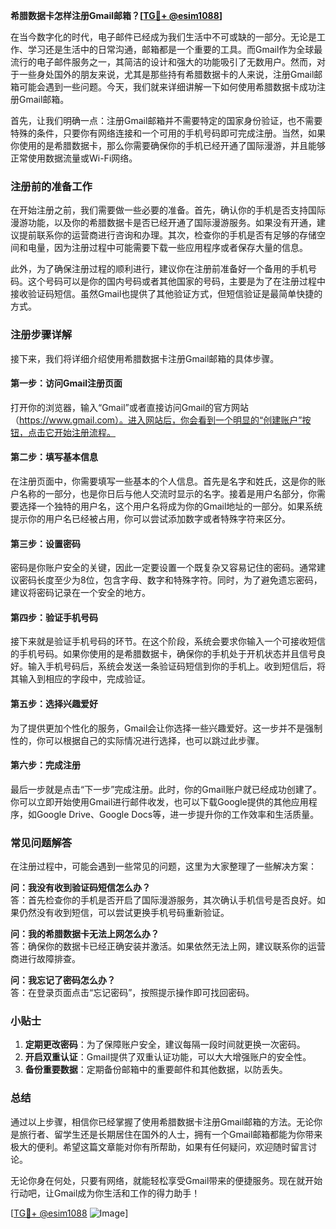 **希腊数据卡怎样注册Gmail邮箱？[[TG💪+ @esim1088](https://t.me/s/esim1088)]**

在当今数字化的时代，电子邮件已经成为我们生活中不可或缺的一部分。无论是工作、学习还是生活中的日常沟通，邮箱都是一个重要的工具。而Gmail作为全球最流行的电子邮件服务之一，其简洁的设计和强大的功能吸引了无数用户。然而，对于一些身处国外的朋友来说，尤其是那些持有希腊数据卡的人来说，注册Gmail邮箱可能会遇到一些问题。今天，我们就来详细讲解一下如何使用希腊数据卡成功注册Gmail邮箱。

首先，让我们明确一点：注册Gmail邮箱并不需要特定的国家身份验证，也不需要特殊的条件，只要你有网络连接和一个可用的手机号码即可完成注册。当然，如果你使用的是希腊数据卡，那么你需要确保你的手机已经开通了国际漫游，并且能够正常使用数据流量或Wi-Fi网络。

### 注册前的准备工作

在开始注册之前，我们需要做一些必要的准备。首先，确认你的手机是否支持国际漫游功能，以及你的希腊数据卡是否已经开通了国际漫游服务。如果没有开通，建议提前联系你的运营商进行咨询和办理。其次，检查你的手机是否有足够的存储空间和电量，因为注册过程中可能需要下载一些应用程序或者保存大量的信息。

此外，为了确保注册过程的顺利进行，建议你在注册前准备好一个备用的手机号码。这个号码可以是你的国内号码或者其他国家的号码，主要是为了在注册过程中接收验证码短信。虽然Gmail也提供了其他验证方式，但短信验证是最简单快捷的方式。

### 注册步骤详解

接下来，我们将详细介绍使用希腊数据卡注册Gmail邮箱的具体步骤。

#### 第一步：访问Gmail注册页面

打开你的浏览器，输入“Gmail”或者直接访问Gmail的官方网站（https://www.gmail.com）。进入网站后，你会看到一个明显的“创建账户”按钮，点击它开始注册流程。

#### 第二步：填写基本信息

在注册页面中，你需要填写一些基本的个人信息。首先是名字和姓氏，这是你的账户名称的一部分，也是你日后与他人交流时显示的名字。接着是用户名部分，你需要选择一个独特的用户名，这个用户名将成为你的Gmail地址的一部分。如果系统提示你的用户名已经被占用，你可以尝试添加数字或者特殊字符来区分。

#### 第三步：设置密码

密码是你账户安全的关键，因此一定要设置一个既复杂又容易记住的密码。通常建议密码长度至少为8位，包含字母、数字和特殊字符。同时，为了避免遗忘密码，建议将密码记录在一个安全的地方。

#### 第四步：验证手机号码

接下来就是验证手机号码的环节。在这个阶段，系统会要求你输入一个可接收短信的手机号码。如果你使用的是希腊数据卡，确保你的手机处于开机状态并且信号良好。输入手机号码后，系统会发送一条验证码短信到你的手机上。收到短信后，将其输入到相应的字段中，完成验证。

#### 第五步：选择兴趣爱好

为了提供更加个性化的服务，Gmail会让你选择一些兴趣爱好。这一步并不是强制性的，你可以根据自己的实际情况进行选择，也可以跳过此步骤。

#### 第六步：完成注册

最后一步就是点击“下一步”完成注册。此时，你的Gmail账户就已经成功创建了。你可以立即开始使用Gmail进行邮件收发，也可以下载Google提供的其他应用程序，如Google Drive、Google Docs等，进一步提升你的工作效率和生活质量。

### 常见问题解答

在注册过程中，可能会遇到一些常见的问题，这里为大家整理了一些解决方案：

**问：我没有收到验证码短信怎么办？**  
答：首先检查你的手机是否开启了国际漫游服务，其次确认手机信号是否良好。如果仍然没有收到短信，可以尝试更换手机号码重新验证。

**问：我的希腊数据卡无法上网怎么办？**  
答：确保你的数据卡已经正确安装并激活。如果依然无法上网，建议联系你的运营商进行故障排查。

**问：我忘记了密码怎么办？**  
答：在登录页面点击“忘记密码”，按照提示操作即可找回密码。

### 小贴士

1. **定期更改密码**：为了保障账户安全，建议每隔一段时间就更换一次密码。
2. **开启双重认证**：Gmail提供了双重认证功能，可以大大增强账户的安全性。
3. **备份重要数据**：定期备份邮箱中的重要邮件和其他数据，以防丢失。

### 总结

通过以上步骤，相信你已经掌握了使用希腊数据卡注册Gmail邮箱的方法。无论你是旅行者、留学生还是长期居住在国外的人士，拥有一个Gmail邮箱都能为你带来极大的便利。希望这篇文章能对你有所帮助，如果有任何疑问，欢迎随时留言讨论。

无论你身在何处，只要有网络，就能轻松享受Gmail带来的便捷服务。现在就开始行动吧，让Gmail成为你生活和工作的得力助手！

[[TG💪+ @esim1088](https://t.me/s/esim1088) ![Image](https://i.postimg.cc/4NQfJmqS/Snipaste-2025-05-13-00-14-12.png)]